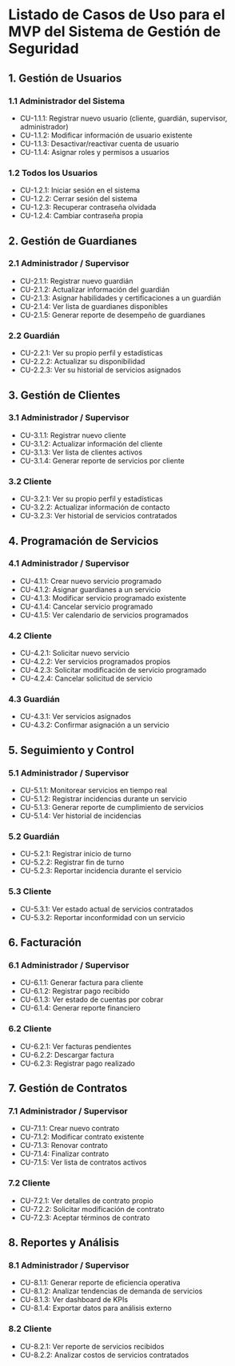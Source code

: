 # Listado de Casos de Uso para el MVP del Sistema de Gestión de Seguridad

## 1. Gestión de Usuarios

### 1.1 Administrador del Sistema
- CU-1.1.1: Registrar nuevo usuario (cliente, guardián, supervisor, administrador)
- CU-1.1.2: Modificar información de usuario existente
- CU-1.1.3: Desactivar/reactivar cuenta de usuario
- CU-1.1.4: Asignar roles y permisos a usuarios

### 1.2 Todos los Usuarios
- CU-1.2.1: Iniciar sesión en el sistema
- CU-1.2.2: Cerrar sesión del sistema
- CU-1.2.3: Recuperar contraseña olvidada
- CU-1.2.4: Cambiar contraseña propia

## 2. Gestión de Guardianes

### 2.1 Administrador / Supervisor
- CU-2.1.1: Registrar nuevo guardián
- CU-2.1.2: Actualizar información del guardián
- CU-2.1.3: Asignar habilidades y certificaciones a un guardián
- CU-2.1.4: Ver lista de guardianes disponibles
- CU-2.1.5: Generar reporte de desempeño de guardianes

### 2.2 Guardián
- CU-2.2.1: Ver su propio perfil y estadísticas
- CU-2.2.2: Actualizar su disponibilidad
- CU-2.2.3: Ver su historial de servicios asignados

## 3. Gestión de Clientes

### 3.1 Administrador / Supervisor
- CU-3.1.1: Registrar nuevo cliente
- CU-3.1.2: Actualizar información del cliente
- CU-3.1.3: Ver lista de clientes activos
- CU-3.1.4: Generar reporte de servicios por cliente

### 3.2 Cliente
- CU-3.2.1: Ver su propio perfil y estadísticas
- CU-3.2.2: Actualizar información de contacto
- CU-3.2.3: Ver historial de servicios contratados

## 4. Programación de Servicios

### 4.1 Administrador / Supervisor
- CU-4.1.1: Crear nuevo servicio programado
- CU-4.1.2: Asignar guardianes a un servicio
- CU-4.1.3: Modificar servicio programado existente
- CU-4.1.4: Cancelar servicio programado
- CU-4.1.5: Ver calendario de servicios programados

### 4.2 Cliente
- CU-4.2.1: Solicitar nuevo servicio
- CU-4.2.2: Ver servicios programados propios
- CU-4.2.3: Solicitar modificación de servicio programado
- CU-4.2.4: Cancelar solicitud de servicio

### 4.3 Guardián
- CU-4.3.1: Ver servicios asignados
- CU-4.3.2: Confirmar asignación a un servicio

## 5. Seguimiento y Control

### 5.1 Administrador / Supervisor
- CU-5.1.1: Monitorear servicios en tiempo real
- CU-5.1.2: Registrar incidencias durante un servicio
- CU-5.1.3: Generar reporte de cumplimiento de servicios
- CU-5.1.4: Ver historial de incidencias

### 5.2 Guardián
- CU-5.2.1: Registrar inicio de turno
- CU-5.2.2: Registrar fin de turno
- CU-5.2.3: Reportar incidencia durante el servicio

### 5.3 Cliente
- CU-5.3.1: Ver estado actual de servicios contratados
- CU-5.3.2: Reportar inconformidad con un servicio

## 6. Facturación

### 6.1 Administrador / Supervisor
- CU-6.1.1: Generar factura para cliente
- CU-6.1.2: Registrar pago recibido
- CU-6.1.3: Ver estado de cuentas por cobrar
- CU-6.1.4: Generar reporte financiero

### 6.2 Cliente
- CU-6.2.1: Ver facturas pendientes
- CU-6.2.2: Descargar factura
- CU-6.2.3: Registrar pago realizado

## 7. Gestión de Contratos

### 7.1 Administrador / Supervisor
- CU-7.1.1: Crear nuevo contrato
- CU-7.1.2: Modificar contrato existente
- CU-7.1.3: Renovar contrato
- CU-7.1.4: Finalizar contrato
- CU-7.1.5: Ver lista de contratos activos

### 7.2 Cliente
- CU-7.2.1: Ver detalles de contrato propio
- CU-7.2.2: Solicitar modificación de contrato
- CU-7.2.3: Aceptar términos de contrato

## 8. Reportes y Análisis

### 8.1 Administrador / Supervisor
- CU-8.1.1: Generar reporte de eficiencia operativa
- CU-8.1.2: Analizar tendencias de demanda de servicios
- CU-8.1.3: Ver dashboard de KPIs
- CU-8.1.4: Exportar datos para análisis externo

### 8.2 Cliente
- CU-8.2.1: Ver reporte de servicios recibidos
- CU-8.2.2: Analizar costos de servicios contratados